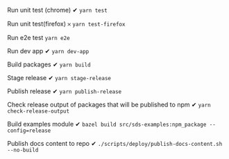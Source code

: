 Run unit test (chrome) ✔︎
`yarn test`

Run unit test(firefox) 𐄂
`yarn test-firefox`

Run e2e test
`yarn e2e`

Run dev app ✔︎
`yarn dev-app`

Build packages ✔︎
`yarn build`

Stage release ✔︎
`yarn stage-release`

Publish release ✔︎
`yarn publish-release`

Check release output of packages that will be published to npm ✔︎
`yarn check-release-output`

Build examples module ✔︎
`bazel build src/sds-examples:npm_package --config=release`

Publish docs content to repo ✔︎
`./scripts/deploy/publish-docs-content.sh --no-build`

